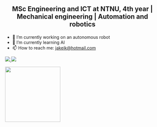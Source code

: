 ## <p align="center">MSc Engineering and ICT at NTNU, 4th year | Mechanical engineering | Automation and robotics</p>

<p align="center">

- 🔭 I’m currently working on an autonomous robot
- 🌱 I’m currently learning AI
- 📫 How to reach me: jakeik@hotmail.com
</p>
  
<a href="https://github.com/JakobEik/github-stats">

![](https://github.com/JakobEik/github-stats/blob/master/generated/overview.svg)
![](https://github.com/JakobEik/github-stats/blob/master/generated/languages.svg)

</a>


<img height="180em" src="https://github-readme-stats.vercel.app/api?username=JakobEik&show_icons=true&hide_border=true&&count_private=true&include_all_commits=true" />


